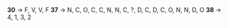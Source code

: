 **30** -> F, V, V, F
**37** -> N, C, O, C, C, N, N, C, ?, D, C, D, C, O, N, N, D, O
**38** -> 4, 1, 3, 2
